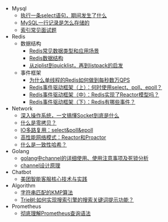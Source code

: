 <!-- _sidebar.md -->

* Mysql
  * [执行一条select语句，期间发生了什么](/ProjectDocs/执行一条select语句，期间发生了什么.md)
  * [MySQL一行记录是怎么存储的](/ProjectDocs/MySQL一行记录是怎么存储的.md)
  * [索引常见面试题](/ProjectDocs/索引常见面试题.md)
* Redis
  * 数据结构
    * [Redis常见数据类型和应用场景](/ProjectDocs/Redis常见数据类型和应用场景.md)
    * [Redis数据结构](/ProjectDocs/Redis数据结构.md)
    * [从ziplist到quicklist，再到listpack的启发](/ProjectDocs/从ziplist到quicklist，再到listpack的启发.md)
  * 事件框架   
    * [为什么单线程的Redis如何做到每秒数万QPS](/ProjectDocs/为什么单线程的Redis如何做到每秒数万QPS.md)
    * [Redis事件驱动框架（上）：何时使用select、poll、epoll？](/ProjectDocs/Redis事件驱动框架（上）：何时使用select、poll、epoll？.md)
    * [Redis事件驱动框架（中）：Redis实现了Reactor模型吗？](/ProjectDocs/Redis事件驱动框架（中）：Redis实现了Reactor模型吗？.md)
    * [Redis事件驱动框架（下）：Redis有哪些事件？](/ProjectDocs/Redis事件驱动框架（下）：Redis有哪些事件？.md)
* Network
  * [深入操作系统，一文搞懂Socket到底是什么](/ProjectDocs/深入操作系统，一文搞懂Socket到底是什么.md)
  * [什么是零拷贝？](/ProjectDocs/什么是零拷贝？.md)
  * [IO多路复用：select&poll&epoll](/ProjectDocs/IO多路复用：select&poll&epoll.md)
  * [高性能网络模式：Reactor和Proactor](/ProjectDocs/高性能网络模式：Reactor和Proactor.md)
  * [什么是一致性哈希？](/ProjectDocs/什么是一致性哈希？.md)
* Golang
  * [golang中channel的详细使用、使用注意事项及死锁分析](/ProjectDocs/golang中channel的详细使用、使用注意事项及死锁分析.md)  
  * [channel设计原理](/ProjectDocs/channel设计原理.md)  
* Chatbot
  * [美团智能客服核心技术与实践](/ProjectDocs/美团智能客服核心技术与实践.md)
* Algorithm
  * [字符串匹配的KMP算法](/ProjectDocs/字符串匹配的KMP算法.md)
  * [Trie树:如何实现搜索引擎的搜索关键词提示功能？](/ProjectDocs/Trie树：如何实现搜索引擎的搜索关键词提示功能？.md)  
* Prometheus
  * [彻底理解Prometheus查询语法](/ProjectDocs/彻底理解Prometheus查询语法.md)  
  
